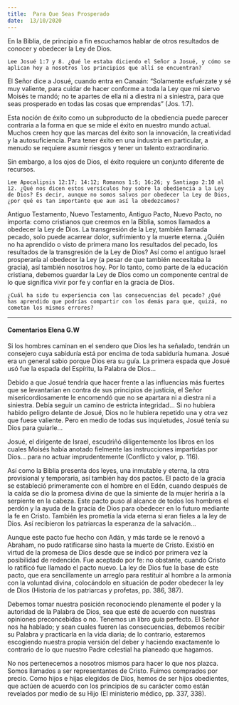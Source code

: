 ```yaml
---
title:  Para Que Seas Prosperado
date:  13/10/2020
---
```


En la Biblia, de principio a fin escuchamos hablar de otros resultados de conocer y obedecer la Ley de Dios.

`Lee Josué 1:7 y 8. ¿Qué le estaba diciendo el Señor a Josué, y cómo se aplican hoy a nosotros los principios que allí se encuentran?`

El Señor dice a Josué, cuando entra en Canaán: “Solamente esfuérzate y sé muy valiente, para cuidar de hacer conforme a toda la Ley que mi siervo Moisés te mandó; no te apartes de ella ni a diestra ni a siniestra, para que seas prosperado en todas las cosas que emprendas” (Jos. 1:7).

Esta noción de éxito como un subproducto de la obediencia puede parecer contraria a la forma en que se mide el éxito en nuestro mundo actual. Muchos creen hoy que las marcas del éxito son la innovación, la creatividad y la autosuficiencia. Para tener éxito en una industria en particular, a menudo se requiere asumir riesgos y tener un talento extraordinario.

Sin embargo, a los ojos de Dios, el éxito requiere un conjunto diferente de recursos.

`Lee Apocalipsis 12:17; 14:12; Romanos 1:5; 16:26; y Santiago 2:10 al 12. ¿Qué nos dicen estos versículos hoy sobre la obediencia a la Ley de Dios? Es decir, aunque no somos salvos por obedecer la Ley de Dios, ¿por qué es tan importante que aun así la obedezcamos?`

Antiguo Testamento, Nuevo Testamento, Antiguo Pacto, Nuevo Pacto, no importa: como cristianos que creemos en la Biblia, somos llamados a obedecer la Ley de Dios. La transgresión de la Ley, también llamada pecado, solo puede acarrear dolor, sufrimiento y la muerte eterna. ¿Quién no ha aprendido o visto de primera mano los resultados del pecado, los resultados de la transgresión de la Ley de Dios? Así como el antiguo Israel prosperaría al obedecer la Ley (a pesar de que también necesitaba la gracia), así también nosotros hoy. Por lo tanto, como parte de la educación cristiana, debemos guardar la Ley de Dios como un componente central de lo que significa vivir por fe y confiar en la gracia de Dios.

`¿Cuál ha sido tu experiencia con las consecuencias del pecado? ¿Qué has aprendido que podrías compartir con los demás para que, quizá, no cometan los mismos errores?`

---

#### Comentarios Elena G.W

Si los hombres caminan en el sendero que Dios les ha señalado, tendrán un consejero cuya sabiduría está por encima de toda sabiduría humana. Josué era un general sabio porque Dios era su guía. La primera espada que Josué usó fue la espada del Espíritu, la Palabra de Dios…

Debido a que Josué tendría que hacer frente a las influencias más fuertes que se levantarían en contra de sus principios de justicia, el Señor misericordiosamente le encomendó que no se apartara ni a diestra ni a siniestra. Debía seguir un camino de estricta integridad… Si no hubiera habido peligro delante de Josué, Dios no le hubiera repetido una y otra vez que fuese valiente. Pero en medio de todas sus inquietudes, Josué tenía su Dios para guiarle…

Josué, el dirigente de Israel, escudriñó diligentemente los libros en los cuales Moisés había anotado fielmente las instrucciones impartidas por Dios… para no actuar imprudentemente (Conflicto y valor, p. 116).

Así como la Biblia presenta dos leyes, una inmutable y eterna, la otra provisional y temporaria, así también hay dos pactos. El pacto de la gracia se estableció primeramente con el hombre en el Edén, cuando después de la caída se dio la promesa divina de que la simiente de la mujer heriría a la serpiente en la cabeza. Este pacto puso al alcance de todos los hombres el perdón y la ayuda de la gracia de Dios para obedecer en lo futuro mediante la fe en Cristo. También les prometía la vida eterna si eran fieles a la ley de Dios. Así recibieron los patriarcas la esperanza de la salvación…

Aunque este pacto fue hecho con Adán, y más tarde se le renovó a Abraham, no pudo ratificarse sino hasta la muerte de Cristo. Existió en virtud de la promesa de Dios desde que se indicó por primera vez la posibilidad de redención. Fue aceptado por fe: no obstante, cuando Cristo lo ratificó fue llamado el pacto nuevo. La ley de Dios fue la base de este pacto, que era sencillamente un arreglo para restituir al hombre a la armonía con la voluntad divina, colocándolo en situación de poder obedecer la ley de Dios (Historia de los patriarcas y profetas, pp. 386, 387).

Debemos tomar nuestra posición reconociendo plenamente el poder y la autoridad de la Palabra de Dios, sea que esté de acuerdo con nuestras opiniones preconcebidas o no. Tenemos un libro guía perfecto. El Señor nos ha hablado; y sean cuales fueren las consecuencias, debemos recibir su Palabra y practicarla en la vida diaria; de lo contrario, estaremos escogiendo nuestra propia versión del deber y haciendo exactamente lo contrario de lo que nuestro Padre celestial ha planeado que hagamos.

No nos pertenecemos a nosotros mismos para hacer lo que nos plazca. Somos llamados a ser representantes de Cristo. Fuimos comprados por precio. Como hijos e hijas elegidos de Dios, hemos de ser hijos obedientes, que actúen de acuerdo con los principios de su carácter como están revelados por medio de su Hijo (El ministerio médico, pp. 337, 338).